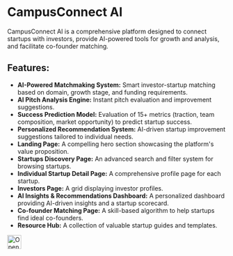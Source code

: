 # CampusConnect AI

CampusConnect AI is a comprehensive platform designed to connect startups with investors, provide AI-powered tools for growth and analysis, and facilitate co-founder matching.

## Features:

*   **AI-Powered Matchmaking System:** Smart investor-startup matching based on domain, growth stage, and funding requirements.
*   **AI Pitch Analysis Engine:** Instant pitch evaluation and improvement suggestions.
*   **Success Prediction Model:** Evaluation of 15+ metrics (traction, team composition, market opportunity) to predict startup success.
*   **Personalized Recommendation System:** AI-driven startup improvement suggestions tailored to individual needs.
*   **Landing Page:** A compelling hero section showcasing the platform's value proposition.
*   **Startups Discovery Page:** An advanced search and filter system for browsing startups.
*   **Individual Startup Detail Page:** A comprehensive profile page for each startup.
*   **Investors Page:** A grid displaying investor profiles.
*   **AI Insights & Recommendations Dashboard:** A personalized dashboard providing AI-driven insights and a startup scorecard.
*   **Co-founder Matching Page:** A skill-based algorithm to help startups find ideal co-founders.
*   **Resource Hub:** A collection of valuable startup guides and templates.


<a href="https://studio.firebase.google.com/import?url=https%3A%2F%2Fgithub.com%2Fharshavardhan-md%2Fstudio">
  <picture>
    <source
      media="(prefers-color-scheme: dark)"
      srcset="https://cdn.firebasestudio.dev/btn/open_dark_32.svg">
    <source
      media="(prefers-color-scheme: light)"
      srcset="https://cdn.firebasestudio.dev/btn/open_light_32.svg">
    <img
      height="32"
      alt="Open in Firebase Studio"
      src="https://cdn.firebasestudio.dev/btn/open_blue_32.svg">
  </picture>
</a>


